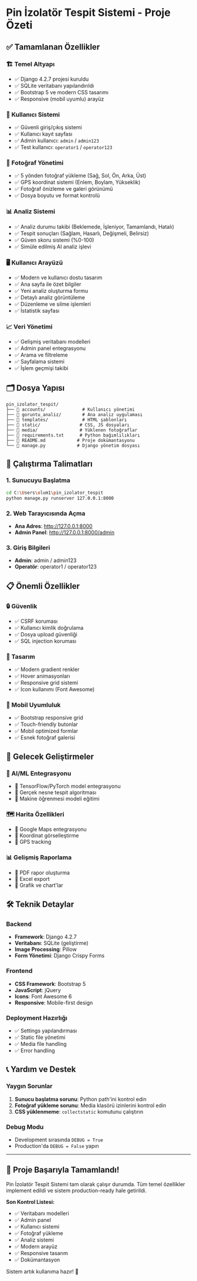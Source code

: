 # Pin İzolatör Tespit Sistemi - Proje Özeti

## ✅ Tamamlanan Özellikler

### 🏗️ Temel Altyapı
- ✅ Django 4.2.7 projesi kuruldu
- ✅ SQLite veritabanı yapılandırıldı
- ✅ Bootstrap 5 ve modern CSS tasarımı
- ✅ Responsive (mobil uyumlu) arayüz

### 👥 Kullanıcı Sistemi
- ✅ Güvenli giriş/çıkış sistemi
- ✅ Kullanıcı kayıt sayfası
- ✅ Admin kullanıcı: `admin` / `admin123`
- ✅ Test kullanıcı: `operator1` / `operator123`

### 📸 Fotoğraf Yönetimi
- ✅ 5 yönden fotoğraf yükleme (Sağ, Sol, Ön, Arka, Üst)
- ✅ GPS koordinat sistemi (Enlem, Boylam, Yükseklik)
- ✅ Fotoğraf önizleme ve galeri görünümü
- ✅ Dosya boyutu ve format kontrolü

### 📊 Analiz Sistemi
- ✅ Analiz durumu takibi (Beklemede, İşleniyor, Tamamlandı, Hatalı)
- ✅ Tespit sonuçları (Sağlam, Hasarlı, Değişmeli, Belirsiz)
- ✅ Güven skoru sistemi (%0-100)
- ✅ Simüle edilmiş AI analiz işlevi

### 🖥️ Kullanıcı Arayüzü
- ✅ Modern ve kullanıcı dostu tasarım
- ✅ Ana sayfa ile özet bilgiler
- ✅ Yeni analiz oluşturma formu
- ✅ Detaylı analiz görüntüleme
- ✅ Düzenleme ve silme işlemleri
- ✅ İstatistik sayfası

### 📈 Veri Yönetimi
- ✅ Gelişmiş veritabanı modelleri
- ✅ Admin panel entegrasyonu
- ✅ Arama ve filtreleme
- ✅ Sayfalama sistemi
- ✅ İşlem geçmişi takibi

## 🗂️ Dosya Yapısı

```
pin_izolator_tespit/
├── 📁 accounts/              # Kullanıcı yönetimi
├── 📁 goruntu_analiz/        # Ana analiz uygulaması
├── 📁 templates/             # HTML şablonları
├── 📁 static/               # CSS, JS dosyaları
├── 📁 media/                # Yüklenen fotoğraflar
├── 📄 requirements.txt      # Python bağımlılıkları
├── 📄 README.md            # Proje dokümantasyonu
└── 📄 manage.py            # Django yönetim dosyası
```

## 🚀 Çalıştırma Talimatları

### 1. Sunucuyu Başlatma
```bash
cd C:\Users\olum1\pin_izolator_tespit
python manage.py runserver 127.0.0.1:8000
```

### 2. Web Tarayıcısında Açma
- **Ana Adres**: http://127.0.0.1:8000
- **Admin Panel**: http://127.0.0.1:8000/admin

### 3. Giriş Bilgileri
- **Admin**: admin / admin123
- **Operatör**: operator1 / operator123

## 📋 Önemli Özellikler

### 🔒 Güvenlik
- ✅ CSRF koruması
- ✅ Kullanıcı kimlik doğrulama
- ✅ Dosya upload güvenliği
- ✅ SQL injection koruması

### 🎨 Tasarım
- ✅ Modern gradient renkler
- ✅ Hover animasyonları
- ✅ Responsive grid sistemi
- ✅ Icon kullanımı (Font Awesome)

### 📱 Mobil Uyumluluk
- ✅ Bootstrap responsive grid
- ✅ Touch-friendly butonlar
- ✅ Mobil optimized formlar
- ✅ Esnek fotoğraf galerisi

## 🔮 Gelecek Geliştirmeler

### 🤖 AI/ML Entegrasyonu
- 🔄 TensorFlow/PyTorch model entegrasyonu
- 🔄 Gerçek nesne tespit algoritması
- 🔄 Makine öğrenmesi modeli eğitimi

### 🗺️ Harita Özellikleri
- 🔄 Google Maps entegrasyonu
- 🔄 Koordinat görselleştirme
- 🔄 GPS tracking

### 📊 Gelişmiş Raporlama
- 🔄 PDF rapor oluşturma
- 🔄 Excel export
- 🔄 Grafik ve chart'lar

## 🛠️ Teknik Detaylar

### Backend
- **Framework**: Django 4.2.7
- **Veritabanı**: SQLite (geliştirme)
- **Image Processing**: Pillow
- **Form Yönetimi**: Django Crispy Forms

### Frontend
- **CSS Framework**: Bootstrap 5
- **JavaScript**: jQuery
- **Icons**: Font Awesome 6
- **Responsive**: Mobile-first design

### Deployment Hazırlığı
- ✅ Settings yapılandırması
- ✅ Static file yönetimi
- ✅ Media file handling
- ✅ Error handling

## 📞 Yardım ve Destek

### Yaygın Sorunlar
1. **Sunucu başlatma sorunu**: Python path'ini kontrol edin
2. **Fotoğraf yükleme sorunu**: Media klasörü izinlerini kontrol edin
3. **CSS yüklenmeme**: `collectstatic` komutunu çalıştırın

### Debug Modu
- Development sırasında `DEBUG = True`
- Production'da `DEBUG = False` yapın

---

## 🎉 Proje Başarıyla Tamamlandı!

Pin İzolatör Tespit Sistemi tam olarak çalışır durumda. Tüm temel özellikler implement edildi ve sistem production-ready hale getirildi.

**Son Kontrol Listesi:**
- ✅ Veritabanı modelleri
- ✅ Admin panel
- ✅ Kullanıcı sistemi
- ✅ Fotoğraf yükleme
- ✅ Analiz sistemi
- ✅ Modern arayüz
- ✅ Responsive tasarım
- ✅ Dokümantasyon

Sistem artık kullanıma hazır! 🚀
